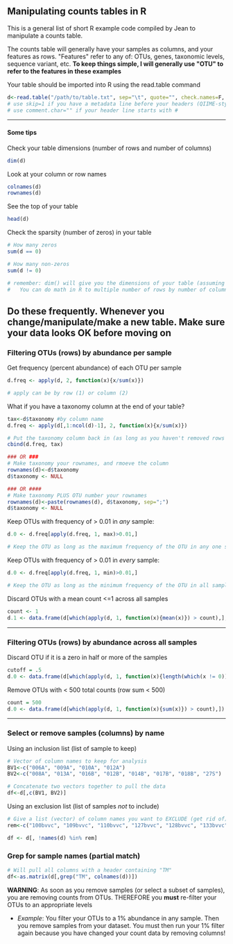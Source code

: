 ## Manipulating counts tables in R

This is a general list of short R example code compiled by Jean to manipulate a counts table.

The counts table will generally have your samples as columns, and your features as rows. "Features" refer to any of: OTUs, genes, taxonomic levels, sequence variant, etc. **To keep things simple, I will generally use "OTU" to refer to the features in these examples**

Your table should be imported into R using the read.table command

````r
d<-read.table("/path/to/table.txt", sep="\t", quote="", check.names=F, header=T, row.names=1)
# use skip=1 if you have a metadata line before your headers (QIIME-style OTU table)
# use comment.char="" if your header line starts with #
````
---
#### Some tips
Check your table dimensions (number of rows and number of columns)

````r
dim(d)
````
Look at your column or row names

````r
colnames(d)
rownames(d)
````

See the top of your table
````r
head(d)
````

Check the sparsity (number of zeros) in your table
````r
# How many zeros
sum(d == 0)

# How many non-zeros
sum(d != 0)

# remember: dim() will give you the dimensions of your table (assuming you imported your headers and row names correctly)
#   You can do math in R to multiple number of rows by number of columns X*Y
````

Do these frequently. Whenever you change/manipulate/make a new table. Make sure your data looks OK before moving on
---

### Filtering OTUs (rows) by abundance per sample

Get frequency (percent abundance) of each OTU per sample
````r
d.freq <- apply(d, 2, function(x){x/sum(x)})

# apply can be by row (1) or column (2)
````
What if you have a taxonomy column at the end of your table?
````r
tax<-d$taxonomy #by column name
d.freq <- apply(d[,1:ncol(d)-1], 2, function(x){x/sum(x)})

# Put the taxonomy column back in (as long as you haven't removed rows or changed the row order)
cbind(d.freq, tax)

### OR ###
# Make taxonomy your rownames, and rmoeve the column
rownames(d)<-d$taxonomy
d$taxonomy <- NULL

### OR ####
# Make taxonomy PLUS OTU number your rownames
rownames(d)<-paste(rownames(d), d$taxonomy, sep=";")
d$taxonomy <- NULL
````

Keep OTUs with frequency of > 0.01 in *any* sample:

````r
d.0 <- d.freq[apply(d.freq, 1, max)>0.01,]

# Keep the OTU as long as the maximum frequency of the OTU in any one sample is greater than the cutoff
````

Keep OTUs with frequency of > 0.01 in *every* sample:
````r
d.0 <- d.freq[apply(d.freq, 1, min)>0.01,]

# Keep the OTU as long as the minimum frequency of the OTU in all samples is greater than the cutoff
````
Discard OTUs with a mean count <=1 across all samples
````r
count <- 1
d.1 <- data.frame(d[which(apply(d, 1, function(x){mean(x)}) > count),], check.names=F)
````
---
### Filtering OTUs (rows) by abundance across all samples

Discard OTU if it is a zero in half or more of the samples
````r
cutoff = .5
d.0 <- data.frame(d[which(apply(d, 1, function(x){length(which(x != 0))/length(x)}) > cutoff),])
````
Remove OTUs with < 500 total counts (row sum < 500)
````r
count = 500
d.0 <- data.frame(d[which(apply(d, 1, function(x){sum(x)}) > count),])
````
---
### Select or remove samples (columns) by name

Using an inclusion list (list of sample to keep)
````r
# Vector of column names to keep for analysis
BV1<-c("006A", "009A", "010A", "012A")
BV2<-c("008A", "013A", "016B", "012B", "014B", "017B", "018B", "27S")

# Concatenate two vectors together to pull the data
df<-d[,c(BV1, BV2)]
````

Using an exclusion list (list of samples *not* to include)
````r
# Give a list (vector) of column names you want to EXCLUDE (get rid of)
rem<-c("100bvvc", "109bvvc", "110bvvc", "127bvvc", "128bvvc", "133bvvc", "134bvvc", "147bvvc", "148bvvc", "151bvvc", "152bvvc", "161bvvc", "162bvvc", "177bvvc", "178bvvc", "179bvvc", "180bvvc", "83bvvc", "84bvvc", "87bvvc", "88bvvc", "91bvvc", "92bvvc", "97bvvc", "98bvvc", "99bvvc")

df <- d[, !names(d) %in% rem] 
````

### Grep for sample names (partial match)

````r
# Will pull all columns with a header containing "TM"
df<-as.matrix(d[,grep("TM", colnames(d))])
````


**WARNING**: As soon as you remove samples (or select a subset of samples), you are removing counts from OTUs. THEREFORE you **must** re-filter your OTUs to an appropriate levels

* *Example*: You filter your OTUs to a 1% abundance in any sample. Then you remove samples from your dataset. You must then run your 1% filter again because you have changed your count data by removing columns!
